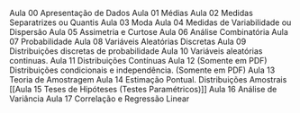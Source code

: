 Aula 00 Apresentação de Dados
Aula 01 Médias
Aula 02 Medidas Separatrizes ou Quantis
Aula 03 Moda
Aula 04 Medidas de Variabilidade ou Dispersão
Aula 05 Assimetria e Curtose
Aula 06 Análise Combinatória
Aula 07 Probabilidade
Aula 08 Variáveis Aleatórias Discretas
Aula 09 Distribuições discretas de probabilidade
Aula 10 Variáveis aleatórias continuas.
Aula 11 Distribuições Contínuas
Aula 12 (Somente em PDF)
Distribuições condicionais e independência. (Somente em PDF)
Aula 13 Teoria de Amostragem
Aula 14 Estimação Pontual. Distribuições Amostrais
[[Aula 15 Teses de Hipóteses (Testes Paramétricos)]]
Aula 16 Análise de Variância
Aula 17 Correlação e Regressão Linear
